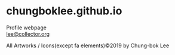 # chungboklee.github.io
Profile webpage
<br>
lee@collector.org

All Artworks / Icons(except fa elements)©2019 by Chung-bok Lee 
